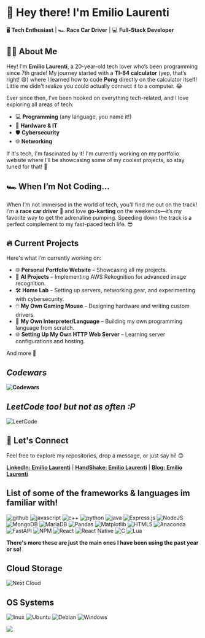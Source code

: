 # 👋 Hey there! I'm **Emilio Laurenti** 

🖥️ **Tech Enthusiast** | 🏎️ **Race Car Driver** | 💻 **Full-Stack Developer**

## 👨‍💻 About Me

Hey! I'm **Emilio Laurenti**, a 20-year-old tech lover who’s been programming since 7th grade! My journey started with a **TI-84 calculator** (yep, that’s right! 😄) where I learned how to code **Pong** directly on the calculator itself! Little me didn't realize you could actually connect it to a computer. 😂

Ever since then, I’ve been hooked on everything tech-related, and I love exploring all areas of tech:

- 💻 **Programming** (any language, you name it!)
- 🔧 **Hardware & IT**
- 🛡️ **Cybersecurity**
- 🌐 **Networking**

If it's tech, I'm fascinated by it! I'm currently working on my portfolio website where I’ll be showcasing some of my coolest projects, so stay tuned for that! 🚀

## 🏎️ When I’m Not Coding...

When I’m not immersed in the world of tech, you’ll find me out on the track!  
I’m a **race car driver** 🏁 and love **go-karting** on the weekends—it’s my favorite way to get the adrenaline pumping. Speeding down the track is a perfect complement to my fast-paced tech life. 😎

## 🔥 Current Projects

Here's what I’m currently working on:

- 🌐 **Personal Portfolio Website** – Showcasing all my projects.
- 🤖 **AI Projects** – Implementing AWS Rekognition for advanced image recognition.
- 🛠️ **Home Lab** – Setting up servers, networking gear, and experimenting with cybersecurity.
- 🖱️ **My Own Gaming Mouse** – Designing hardware and writing custom drivers.
- 👾 **My Own Interpreter/Language** – Building my own programming language from scratch.
- 🌐 **Setting Up My Own HTTP Web Server** – Learning server configurations and hosting.

And more 🎉

## ***Codewars***  
**![Codewars](https://www.codewars.com/users/RedDoesCoding/badges/large)**

## ***LeetCode too! but not as often :P***  
![LeetCode](https://img.shields.io/badge/LeetCode-000000?style=for-the-badge&logo=LeetCode&logoColor=#d16c06)

## 🌟 Let's Connect

Feel free to explore my repositories, drop a message, or just say hi! 😊

**[LinkedIn: Emilio Laurenti](https://www.linkedin.com/in/emilio-laurenti-28097b262/)**
| **[HandShake: Emilio Laurenti](https://mdc.joinhandshake.com/profiles/41301079)**
| **[Blog: Emilio Laurenti](https://fearless-band-e7f.notion.site/Emilio-s-Arpanet-Corner-1202fbcd720880f2b04ccf67190346c6)**



## List of some of the frameworks & languages im familiar with!

![github](https://img.shields.io/badge/GitHub-000000?style=for-the-badge&logo=GitHub&logoColor=white)
![javascript](https://img.shields.io/badge/JavaScript-F7DF1E?style=for-the-badge&logo=javascript&logoColor=blac)
![c++](https://img.shields.io/badge/C%2B%2B-00599C?style=for-the-badge&logo=c%2B%2B&logoColor=white)
![python](https://img.shields.io/badge/Python-3776AB?style=for-the-badge&logo=python&logoColor=white)
![java](https://img.shields.io/badge/Java-ED8B00?style=for-the-badge&logo=java&logoColor=white)
![Express.js](https://img.shields.io/badge/express.js-%23404d59.svg?style=for-the-badge&logo=express&logoColor=%2361DAFB)
![NodeJS](https://img.shields.io/badge/node.js-6DA55F?style=for-the-badge&logo=node.js&logoColor=white)
![MongoDB](https://img.shields.io/badge/MongoDB-%234ea94b.svg?style=for-the-badge&logo=mongodb&logoColor=white)
![MariaDB](https://img.shields.io/badge/MariaDB-003545?style=for-the-badge&logo=mariadb&logoColor=white)
![Pandas](https://img.shields.io/badge/pandas-%23150458.svg?style=for-the-badge&logo=pandas&logoColor=white)
![Matplotlib](https://img.shields.io/badge/Matplotlib-%23ffffff.svg?style=for-the-badge&logo=Matplotlib&logoColor=black)
![HTML5](https://img.shields.io/badge/html5-%23E34F26.svg?style=for-the-badge&logo=html5&logoColor=white)
![Anaconda](https://img.shields.io/badge/Anaconda-%2344A833.svg?style=for-the-badge&logo=anaconda&logoColor=white)
![FastAPI](https://img.shields.io/badge/FastAPI-005571?style=for-the-badge&logo=fastapi)
![NPM](https://img.shields.io/badge/NPM-%23CB3837.svg?style=for-the-badge&logo=npm&logoColor=white)
![React](https://img.shields.io/badge/react-%2320232a.svg?style=for-the-badge&logo=react&logoColor=%2361DAFB)
![React Native](https://img.shields.io/badge/react_native-%2320232a.svg?style=for-the-badge&logo=react&logoColor=%2361DAFB)
![C](https://img.shields.io/badge/c-%2300599C.svg?style=for-the-badge&logo=c&logoColor=white)
![Lua](https://img.shields.io/badge/lua-%232C2D72.svg?style=for-the-badge&logo=lua&logoColor=white)

**There's more these are just the main ones I have been using the past year or so!**


## Cloud Storage 

![Next Cloud](https://img.shields.io/badge/Next%20Cloud-0B94DE?style=for-the-badge&logo=nextcloud&logoColor=white)



## OS Systems

![linux](https://img.shields.io/badge/Linux-FCC624?style=for-the-badge&logo=linux&logoColor=black)
![Ubuntu](https://img.shields.io/badge/Ubuntu-E95420?style=for-the-badge&logo=ubuntu&logoColor=white)
![Debian](https://img.shields.io/badge/Debian-D70A53?style=for-the-badge&logo=debian&logoColor=white)
![Windows](https://img.shields.io/badge/Windows-0078D6?style=for-the-badge&logo=windows&logoColor=white)





![](https://komarev.com/ghpvc/?username=your-github-username&color=green)





